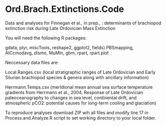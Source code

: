 # Ord.Brach.Extinctions.Code
Data and analyses for Finnegan et al., in prep., : determinants of brachiopod extinction risk during Late Ordovician Mass Extinction

You will need the following R packages:

gdata,
plyr,
miscTools,
reshape2,
ggplot2,
fields)
PBSmapping,
AICcmodavg,
dismo,
MuMIn,
gbm,
rpart,
rpart.plot

Neccessary data files are:

Local.Ranges.csv (local stratigraphic ranges of Late Ordovician and Early Silurian brachiopod species & genera along with ancillary information)

Herrmann.Temps.csv (meridional mean annual sea surface temperature gradients from Herrmann et al., 2004, Response of Late Ordovician paleoceanography to changes in sea level, continental drift, and atmospheric pCO2: potential causes for long-term cooling and glaciation)

To reproduce analyses download ZIP wih all files and modify line 17 in Process.and.Analyze.R script to set working directory to your local folder.
